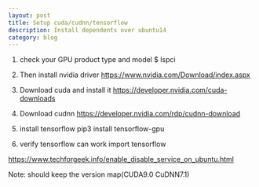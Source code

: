 ```yaml
---
layout: post
title: Setup cuda/cudnn/tensorflow
description: Install dependents over ubuntu14
category: blog
---
```


1. check your GPU product type and model
   $ lspci
2. Then install nvidia driver
   https://www.nvidia.com/Download/index.aspx
3. Download cuda and install it
   https://developer.nvidia.com/cuda-downloads
4. Download cudnn
   https://developer.nvidia.com/rdp/cudnn-download
5. install tensorflow
   pip3 install tensorflow-gpu

6. verify tensorflow can work
   import tensorflow

https://www.techforgeek.info/enable_disable_service_on_ubuntu.html

Note: should keep the version map(CUDA9.0 CuDNN7.1)

[Shannonh]:    https://github.com/xhan-shannon "xhan-shannon"
